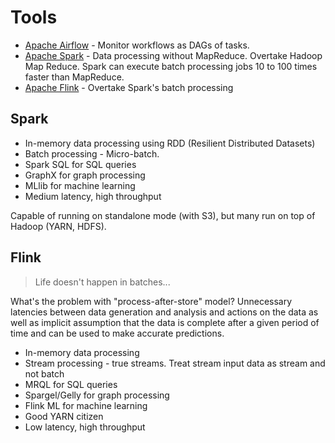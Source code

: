 # Tools

* [Apache Airflow](https://airflow.apache.org/) - Monitor workflows as DAGs of tasks.
* [Apache Spark](https://spark.apache.org/) - Data processing without MapReduce. Overtake Hadoop Map Reduce. Spark can execute batch processing jobs 10 to 100 times faster than MapReduce.
* [Apache Flink](https://flink.apache.org/) - Overtake Spark's batch processing

## Spark

* In-memory data processing using RDD (Resilient Distributed Datasets)
* Batch processing - Micro-batch.
* Spark SQL for SQL queries
* GraphX for graph processing
* MLlib for machine learning
* Medium latency, high throughput

Capable of running on standalone mode (with S3), but many run on top of Hadoop (YARN, HDFS).

## Flink

> Life doesn't happen in batches...

What's the problem with "process-after-store" model? Unnecessary latencies between data generation and analysis and actions on the data as well as implicit assumption that the data is complete after a given period of time and can be used to make accurate predictions.

* In-memory data processing
* Stream processing - true streams. Treat stream input data as stream and not batch
* MRQL for SQL queries
* Spargel/Gelly for graph processing
* Flink ML for machine learning
* Good YARN citizen
* Low latency, high throughput